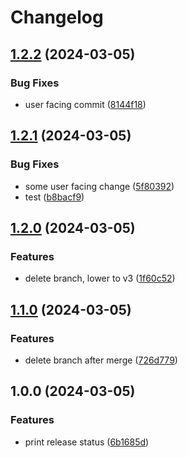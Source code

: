 # Changelog

## [1.2.2](https://github.com/wparr-circle/minimal-release/compare/v1.2.1...v1.2.2) (2024-03-05)


### Bug Fixes

* user facing commit ([8144f18](https://github.com/wparr-circle/minimal-release/commit/8144f18ef8b5da9a7969fe4d9adcca76f7de339d))

## [1.2.1](https://github.com/wparr-circle/minimal-release/compare/v1.2.0...v1.2.1) (2024-03-05)


### Bug Fixes

* some user facing change ([5f80392](https://github.com/wparr-circle/minimal-release/commit/5f803923e69adb2dc99abcd517164d7e38813561))
* test ([b8bacf9](https://github.com/wparr-circle/minimal-release/commit/b8bacf9f29a9c99d071273046c1038297765b685))

## [1.2.0](https://github.com/wparr-circle/minimal-release/compare/v1.1.0...v1.2.0) (2024-03-05)


### Features

* delete branch, lower to v3 ([1f60c52](https://github.com/wparr-circle/minimal-release/commit/1f60c52c9bf9cb6265ad3cfeecd9316c7b545e75))

## [1.1.0](https://github.com/wparr-circle/minimal-release/compare/v1.0.0...v1.1.0) (2024-03-05)


### Features

* delete branch after merge ([726d779](https://github.com/wparr-circle/minimal-release/commit/726d779b975eb7960432941a2b7d18a528bb67f2))

## 1.0.0 (2024-03-05)


### Features

* print release status ([6b1685d](https://github.com/wparr-circle/minimal-release/commit/6b1685dcfeb30320019219cee252ca049a8fcf5a))
